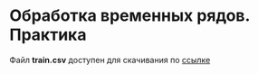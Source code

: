 # Обработка временных рядов. Практика

Файл **train.csv** доступен для скачивания по [ссылке](https://drive.google.com/file/d/1v2CPnn50ZuwVll9dDSRgmye_MCOt6wd3/view?usp=sharing)